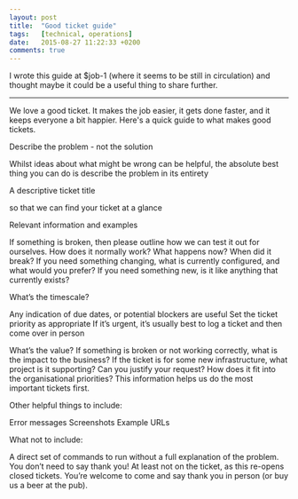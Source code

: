 ```yaml
---
layout: post
title:  "Good ticket guide"
tags:   [technical, operations]
date:   2015-08-27 11:22:33 +0200
comments: true
---
```



I wrote this guide at $job-1 (where it seems to be still in circulation) and thought maybe it could be a useful thing to share further.

-----

We love a good ticket. It makes the job easier, it gets done faster, and it keeps everyone a bit happier. Here's a quick guide to what makes good tickets.

Describe the problem - not the solution

Whilst ideas about what might be wrong can be helpful, the absolute best thing you can do is describe the problem in its entirety

A descriptive ticket title

so that we can find your ticket at a glance

Relevant information and examples

If something is broken, then please outline how we can test it out for ourselves. How does it normally work? What happens now? When did it break?
If you need something changing, what is currently configured, and what would you prefer?
If you need something new, is it like anything that currently exists?

What’s the timescale?

Any indication of due dates, or potential blockers are useful
Set the ticket priority as appropriate
If it’s urgent, it’s usually best to log a ticket and then come over in person

What’s the value?
If something is broken or not working correctly, what is the impact to the business?
If the ticket is for some new infrastructure, what project is it supporting? 
Can you justify your request? How does it fit into the organisational priorities?
This information helps us do the most important tickets first.

Other helpful things to include:

Error messages
Screenshots
Example URLs

What not to include:

A direct set of commands to run without a full explanation of the problem. 
You don’t need to say thank you! At least not on the ticket, as this re-opens closed tickets. You’re welcome to come and say thank you in person (or buy us a beer at the pub).
